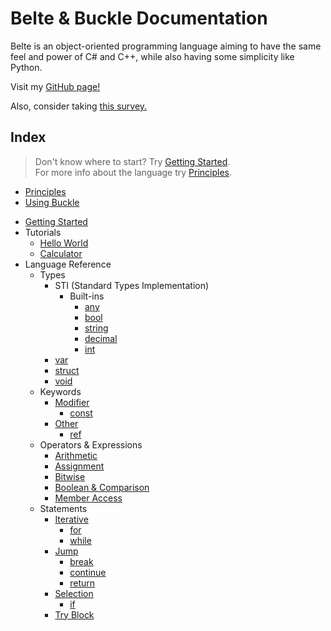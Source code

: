 # Belte & Buckle Documentation

Belte is an object-oriented programming language aiming to have the same feel and power of C# and C++, while also having
some simplicity like Python.

Visit my [GitHub page!](https://github.com/flamechain/Belte)

Also, consider taking [this survey.](https://docs.google.com/forms/d/e/1FAIpQLScaRbb9QuBz_vG_iWGaYjdFWREBwGiYyW0C4x37ereF9Fz2tg/viewform?usp=sf_link)

## Index

> Don't know where to start? Try [Getting Started](GettingStarted.md).</br>
> For more info about the language try [Principles](Principles.md).

- [Principles](Principles.md)
- [Using Buckle](Buckle.md)
<!--
- Standard Library (Shipped-with)
  - [Base](STD/Base.md)\*
  - [System](STD/System.md)\*
  - [File](STD/File.md)\*
  - [Console](STD/Console.md)\*
  - [Math](STD/Math.md)
  - [Random](STD/Random.md)
  - [JSON](STD/JSON.md)
  - [XML](STD/XML.md)
  - [Regex](STD/Regex.md)
  - [LowLevel](STD/LowLevel.md)
-->
- [Getting Started](GettingStarted.md)
- Tutorials
  - [Hello World](Tutorial/HelloWorld.md)
  - [Calculator](Tutorial/Calculator.md)
- Language Reference
  - Types
    - STI (Standard Types Implementation)
      - Built-ins
        - [any](Reference/Types/Simple.md#any)
        <!--
        - [object](Reference/Types/Simple.md#object)
        - [type](Reference/Types/Simple.md#type)
        -->
        - [bool](Reference/Types/Simple.md#boolean)
        - [string](Reference/Types/String.md)
        - [decimal](Reference/Types/Numerical.md#decimal)
        <!--
        - [byte](Reference/Types/Numerical.md#byte)
        -->
        - [int](Reference/Types/Numerical.md#integer)
      <!--
      - Include-with
        - [tuple](Reference/Types/Simple.md#tuple)
        - [collection](Reference/Types/Enumerable.md#collection)
        - [map](Reference/Types/Enumerable.md#map)
        - [iterator](Reference/Types/Enumerable.md#iterator)
        - [set](Reference/Types/Enumerable.md#set)
        - [date](Reference/Types/Time.md#date)
        - [datetime](Reference/Types/Time.md#datetime)
        - [time](Reference/Types/Time.md#time)
        - [guid](Reference/Types/Guid.md)
      -->
    <!--
    - [dynamic](Reference/Types/Defining.md#dynamic-typing)
    -->
    - [var](Reference/Types/Defining.md#implicit-typing)
    - [struct](Reference/Types/Defining.md#structures)
    <!--
    - [class](Reference/Types/Defining.md#classes)
    - [interface](Reference/Types/Defining.md#interfaces)
    -->
    - [void](Reference/Types/Defining.md#void)
  - Keywords
    <!--
    - [Scope](Reference/Keywords/Scope.md)
      - [include](Reference/Keywords/Scope.md#include)
      - [namespace](Reference/Keywords/Scope.md#namespace)
      - [this](Reference/Keywords/Scope.md#this)
      - [public](Reference/Keywords/Scope.md#public)
      - [private](Reference/Keywords/Scope.md#private)
      - [protected](Reference/Keywords/Scope.md#protected)
    -->
    - [Modifier](Reference/Keywords/Modifier.md)
      <!--
      - [async](Reference/Keywords/Modifier.md#asynchronous)
      -->
      - [const](Reference/Keywords/Modifier.md#constant)
      <!--
      - [virtual](Reference/Keywords/Modifier.md#virtual)
      - [override](Reference/Keywords/Modifier.md#override)
      - [static](Reference/Keywords/Modifier.md#static)
      - [abstract](Reference/Keywords/Modifier.md#abstract)
      - [sealed](Reference/Keywords/Modifier.md#sealed)
      -->
    - [Other](Reference/Keywords/Other.md)
      - [ref](Reference/Keywords/Other.md#reference)
      <!--
      - [get](Reference/Keywords/Other.md#getter)
      - [set](Reference/Keywords/Other.md#setter)
      - [using](Reference/Keywords/Other.md#aliasing)
      -->
  - Operators & Expressions
    - [Arithmetic](Reference/OperatorsExpressions/Arithmetic.md)
    - [Assignment](Reference/OperatorsExpressions/Assignment.md)
    <!--
    - [Await](Reference/OperatorsExpressions/Await.md)
    -->
    - [Bitwise](Reference/OperatorsExpressions/Bitwise.md)
    - [Boolean & Comparison](Reference/OperatorsExpressions/BooleanComparison.md)
    - [Member Access](Reference/OperatorsExpressions/MemberAccess.md)
    <!--
    - [Variable Info](Reference/OperatorsExpressions/VariableInfo.md)
    -->
  - Statements
    - [Iterative](Reference/Statements/Iterative.md)
      - [for](Reference/Statements/Iterative.md#for)
      - [while](Reference/Statements/Iterative.md#while)
    - [Jump](Reference/Statements/Jump.md)
      - [break](Reference/Statements/Jump.md#break)
      - [continue](Reference/Statements/Jump.md#continue)
      - [return](Reference/Statements/Jump.md#return)
    - [Selection](Reference/Statements/Selection.md)
      - [if](Reference/Statements/Selection.md#if-else)
      <!--
      - [switch](Reference/Statements/Selection.md#switch-case
      -->
    - [Try Block](Reference/Statements/TryBlock.md)
  <!--
  - [Preprocessor Directives](Reference/Preprocessor.md)
    - [#if](Reference/Preprocessor.md#conditionals)
    - [#elif](Reference/Preprocessor.md#conditionals)
    - [#else](Reference/Preprocessor.md#conditionals)
    - [#endif](Reference/Preprocessor.md#conditionals)
    - [#define](Reference/Preprocessor.md#definitions)
    - [#undef](Reference/Preprocessor.md#definitions)
    - [#warning](Reference/Preprocessor.md#messages)
    - [#error](Reference/Preprocessor.md#messages)
    - [#pragma](Reference/Preprocessor.md#pragmas)
  -->

<!--
\* Implicitly included
-->

